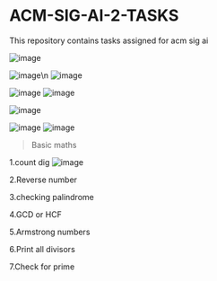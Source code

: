 # ACM-SIG-AI-2-TASKS
This repository contains tasks assigned for acm sig ai 

![image](https://github.com/user-attachments/assets/3513d705-99d6-49c1-9f68-c383d65581ef)

![image](https://github.com/user-attachments/assets/2728f72c-2db7-4066-8c43-a0305822b1a0)\n
![image](https://github.com/user-attachments/assets/7eccc570-8f87-4cd6-8860-2a01ca8eea40)


![image](https://github.com/user-attachments/assets/027e38ec-7468-4e59-857a-7f32af614917)
![image](https://github.com/user-attachments/assets/bad97470-89fa-4a00-8144-84cbb2831da3)

![image](https://github.com/user-attachments/assets/8e61e475-737f-4973-a985-64e69e2a991f)

![image](https://github.com/user-attachments/assets/b226e659-2eac-4324-8cde-58fec67221ea)
![image](https://github.com/user-attachments/assets/d5758bdb-3d17-4eb5-804c-ec63aa811704)


> Basic maths

1.count dig
![image](https://github.com/user-attachments/assets/54ee55a5-c848-4044-8922-6f23c899a720)

2.Reverse number

3.checking palindrome

4.GCD or HCF


5.Armstrong numbers

6.Print all divisors 

7.Check for prime










